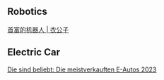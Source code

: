 ## Robotics
[首富的机器人 | 衣公子](https://new.qq.com/rain/a/20230821A08P9B00)

## Electric Car
[Die sind beliebt: Die meistverkauften E-Autos 2023](https://www.autoscout24.de/informieren/ratgeber/beste-autos/beliebteste-e-autos/)
